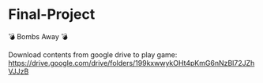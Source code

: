 # Final-Project
💣 Bombs Away 💣

Download contents from google drive to play game:
https://drive.google.com/drive/folders/199kxwwykOHt4pKmG6nNzBl72JZhVJJzB


